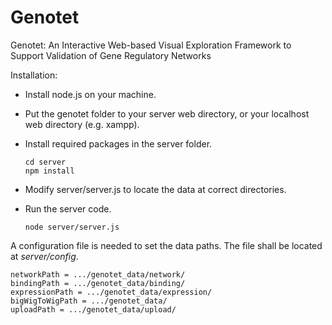 Genotet
=======

Genotet: An Interactive Web-based Visual Exploration Framework to Support Validation of Gene Regulatory Networks


Installation:

- Install node.js on your machine.
- Put the genotet folder to your server web directory, or your localhost web directory (e.g. xampp).
- Install required packages in the server folder.

    ```
    cd server
    npm install
    ```

- Modify server/server.js to locate the data at correct directories.
- Run the server code.

    ```
    node server/server.js
    ```



A configuration file is needed to set the data paths. The file shall be located at _server/config_.
```
networkPath = .../genotet_data/network/
bindingPath = .../genotet_data/binding/
expressionPath = .../genotet_data/expression/
bigWigToWigPath = .../genotet_data/
uploadPath = .../genotet_data/upload/
```
